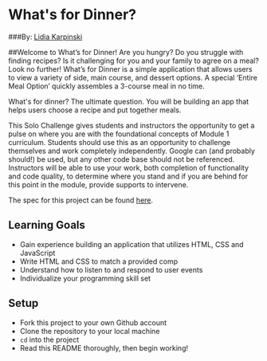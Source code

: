 # What's for Dinner?

###By: [Lidia Karpinski](https://github.com/lkarpins)

##Welcome to What’s for Dinner! 
Are you hungry? Do you struggle with finding recipes? Is it challenging for you and your family to agree on a meal? Look no further! What’s for Dinner is a simple application that allows users to view a variety of side, main course, and dessert options. A special ‘Entire Meal Option’ quickly assembles a 3-course meal in no time. 

What's for dinner? The ultimate question. You will be building an app that helps users choose a recipe and put together meals. 

This Solo Challenge gives students and instructors the opportunity to get a pulse on where you are with the foundational concepts of Module 1 curriculum. Students should use this as an opportunity to challenge themselves and work completely independently. Google can (and probably should!) be used, but any other code base should not be referenced. Instructors will be able to use your work, both completion of functionality and code quality, to determine where you stand and if you are behind for this point in the module, provide supports to intervene.

The spec for this project can be found [here](https://frontend.turing.io/projects/module-1/dinner.html). 

## Learning Goals

- Gain experience building an application that utilizes HTML, CSS and JavaScript
- Write HTML and CSS to match a provided comp
- Understand how to listen to and respond to user events
- Individualize your programming skill set

## Setup

- Fork this project to your own Github account
- Clone the repository to your local machine
- `cd` into the project
- Read this README thoroughly, then begin working!

